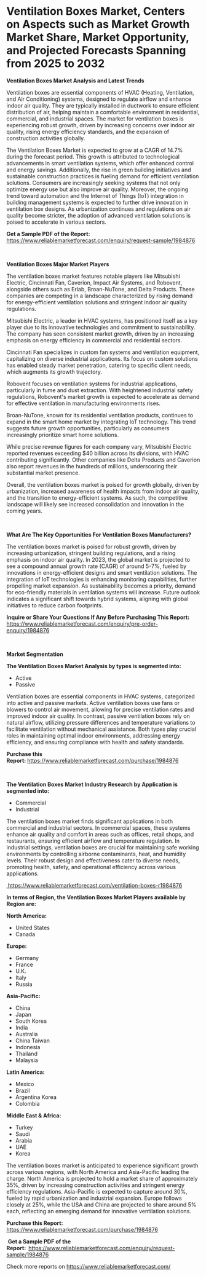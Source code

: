 <p><h1>Ventilation Boxes Market, Centers on Aspects such as Market Growth Market Share, Market Opportunity, and Projected Forecasts Spanning from 2025 to 2032</h1></p><p><strong>Ventilation Boxes Market Analysis and Latest Trends</strong></p>
<p><p>Ventilation boxes are essential components of HVAC (Heating, Ventilation, and Air Conditioning) systems, designed to regulate airflow and enhance indoor air quality. They are typically installed in ductwork to ensure efficient distribution of air, helping maintain a comfortable environment in residential, commercial, and industrial spaces. The market for ventilation boxes is experiencing robust growth, driven by increasing concerns over indoor air quality, rising energy efficiency standards, and the expansion of construction activities globally.</p><p>The Ventilation Boxes Market is expected to grow at a CAGR of 14.7% during the forecast period. This growth is attributed to technological advancements in smart ventilation systems, which offer enhanced control and energy savings. Additionally, the rise in green building initiatives and sustainable construction practices is fueling demand for efficient ventilation solutions. Consumers are increasingly seeking systems that not only optimize energy use but also improve air quality. Moreover, the ongoing trend toward automation and the Internet of Things (IoT) integration in building management systems is expected to further drive innovation in ventilation box designs. As urbanization continues and regulations on air quality become stricter, the adoption of advanced ventilation solutions is poised to accelerate in various sectors.</p></p>
<p><strong>Get a Sample PDF of the Report:&nbsp;</strong> <a href="https://www.reliablemarketforecast.com/enquiry/request-sample/1984876?utm_campaign=2750&utm_medium=2&utm_source=Github&utm_content=ia&utm_term=10042025&utm_id=ventilation-boxes">https://www.reliablemarketforecast.com/enquiry/request-sample/1984876</a></p>
<p>&nbsp;</p>
<p><strong>Ventilation Boxes Major Market Players</strong></p>
<p><p>The ventilation boxes market features notable players like Mitsubishi Electric, Cincinnati Fan, Caverion, Impact Air Systems, and Robovent, alongside others such as Erlab, Broan-NuTone, and Delta Products. These companies are competing in a landscape characterized by rising demand for energy-efficient ventilation solutions and stringent indoor air quality regulations.</p><p>Mitsubishi Electric, a leader in HVAC systems, has positioned itself as a key player due to its innovative technologies and commitment to sustainability. The company has seen consistent market growth, driven by an increasing emphasis on energy efficiency in commercial and residential sectors.</p><p>Cincinnati Fan specializes in custom fan systems and ventilation equipment, capitalizing on diverse industrial applications. Its focus on custom solutions has enabled steady market penetration, catering to specific client needs, which augments its growth trajectory.</p><p>Robovent focuses on ventilation systems for industrial applications, particularly in fume and dust extraction. With heightened industrial safety regulations, Robovent's market growth is expected to accelerate as demand for effective ventilation in manufacturing environments rises.</p><p>Broan-NuTone, known for its residential ventilation products, continues to expand in the smart home market by integrating IoT technology. This trend suggests future growth opportunities, particularly as consumers increasingly prioritize smart home solutions.</p><p>While precise revenue figures for each company vary, Mitsubishi Electric reported revenues exceeding $40 billion across its divisions, with HVAC contributing significantly. Other companies like Delta Products and Caverion also report revenues in the hundreds of millions, underscoring their substantial market presence.</p><p>Overall, the ventilation boxes market is poised for growth globally, driven by urbanization, increased awareness of health impacts from indoor air quality, and the transition to energy-efficient systems. As such, the competitive landscape will likely see increased consolidation and innovation in the coming years.</p></p>
<p>&nbsp;</p>
<p><strong>What Are The Key Opportunities For Ventilation Boxes Manufacturers?</strong></p>
<p><p>The ventilation boxes market is poised for robust growth, driven by increasing urbanization, stringent building regulations, and a rising emphasis on indoor air quality. In 2023, the global market is projected to see a compound annual growth rate (CAGR) of around 5-7%, fueled by innovations in energy-efficient designs and smart ventilation solutions. The integration of IoT technologies is enhancing monitoring capabilities, further propelling market expansion. As sustainability becomes a priority, demand for eco-friendly materials in ventilation systems will increase. Future outlook indicates a significant shift towards hybrid systems, aligning with global initiatives to reduce carbon footprints.</p></p>
<p><strong>Inquire or Share Your Questions If Any Before Purchasing This Report:</strong> <a href="https://www.reliablemarketforecast.com/enquiry/pre-order-enquiry/1984876?utm_campaign=2750&utm_medium=2&utm_source=Github&utm_content=ia&utm_term=10042025&utm_id=ventilation-boxes">https://www.reliablemarketforecast.com/enquiry/pre-order-enquiry/1984876</a></p>
<p>&nbsp;</p>
<p><strong>Market Segmentation</strong></p>
<p><strong>The Ventilation Boxes Market Analysis by types is segmented into:</strong></p>
<p><ul><li>Active</li><li>Passive</li></ul></p>
<p><p>Ventilation boxes are essential components in HVAC systems, categorized into active and passive markets. Active ventilation boxes use fans or blowers to control air movement, allowing for precise ventilation rates and improved indoor air quality. In contrast, passive ventilation boxes rely on natural airflow, utilizing pressure differences and temperature variations to facilitate ventilation without mechanical assistance. Both types play crucial roles in maintaining optimal indoor environments, addressing energy efficiency, and ensuring compliance with health and safety standards.</p></p>
<p><strong>Purchase this Report:&nbsp;</strong><a href="https://www.reliablemarketforecast.com/purchase/1984876?utm_campaign=2750&utm_medium=2&utm_source=Github&utm_content=ia&utm_term=10042025&utm_id=ventilation-boxes">https://www.reliablemarketforecast.com/purchase/1984876</a></p>
<p>&nbsp;</p>
<p><strong>The Ventilation Boxes Market Industry Research by Application is segmented into:</strong></p>
<p><ul><li>Commercial</li><li>Industrial</li></ul></p>
<p><p>The ventilation boxes market finds significant applications in both commercial and industrial sectors. In commercial spaces, these systems enhance air quality and comfort in areas such as offices, retail shops, and restaurants, ensuring efficient airflow and temperature regulation. In industrial settings, ventilation boxes are crucial for maintaining safe working environments by controlling airborne contaminants, heat, and humidity levels. Their robust design and effectiveness cater to diverse needs, promoting health, safety, and operational efficiency across various applications.</p></p>
<p><a href="https://www.reliablemarketforecast.com/ventilation-boxes-r1984876?utm_campaign=2750&utm_medium=2&utm_source=Github&utm_content=ia&utm_term=10042025&utm_id=ventilation-boxes">&nbsp;https://www.reliablemarketforecast.com/ventilation-boxes-r1984876</a></p>
<p><strong>In terms of Region, the Ventilation Boxes Market Players available by Region are:</strong></p>
<p>
    <p> <strong> North America: </strong>
        <ul>
            <li>United States</li>
            <li>Canada</li>
        </ul>
        </p> 
    <p> <strong> Europe: </strong>
        <ul>
            <li>Germany</li>
            <li>France</li>
            <li>U.K.</li>
            <li>Italy</li>
            <li>Russia</li>
        </ul>
        </p> 
    <p> <strong> Asia-Pacific: </strong>
        <ul>
            <li>China</li>
            <li>Japan</li>
            <li>South Korea</li>
            <li>India</li>
            <li>Australia</li>
            <li>China Taiwan</li>
            <li>Indonesia</li>
            <li>Thailand</li>
            <li>Malaysia</li>
        </ul>
        </p> 
    <p> <strong> Latin America: </strong>
        <ul>
            <li>Mexico</li>
            <li>Brazil</li>
            <li>Argentina Korea</li>
            <li>Colombia</li>
        </ul>
        </p> 
    <p> <strong> Middle East & Africa: </strong>
        <ul>
            <li>Turkey</li>
            <li>Saudi</li>
            <li>Arabia</li>
            <li>UAE</li>
            <li>Korea</li>
        </ul>
    </p>
    </p>
<p><p>The ventilation boxes market is anticipated to experience significant growth across various regions, with North America and Asia-Pacific leading the charge. North America is projected to hold a market share of approximately 35%, driven by increasing construction activities and stringent energy efficiency regulations. Asia-Pacific is expected to capture around 30%, fueled by rapid urbanization and industrial expansion. Europe follows closely at 25%, while the USA and China are projected to share around 5% each, reflecting an emerging demand for innovative ventilation solutions.</p></p>
<p><strong>Purchase this Report: </strong><a href="https://www.reliablemarketforecast.com/purchase/1984876?utm_campaign=2750&utm_medium=2&utm_source=Github&utm_content=ia&utm_term=10042025&utm_id=ventilation-boxes">https://www.reliablemarketforecast.com/purchase/1984876</a></p>
<p>&nbsp;<strong>Get a Sample PDF of the Report:&nbsp;&nbsp;</strong><a href="https://www.reliablemarketforecast.com/enquiry/request-sample/1984876?utm_campaign=2750&utm_medium=2&utm_source=Github&utm_content=ia&utm_term=10042025&utm_id=ventilation-boxes">https://www.reliablemarketforecast.com/enquiry/request-sample/1984876</a></p>
<p><strong></strong></p>
<p>Check more reports on <a href="https://www.reliablemarketforecast.com/?utm_campaign=2750&utm_medium=2&utm_source=Github&utm_content=ia&utm_term=10042025&utm_id=ventilation-boxes">https://www.reliablemarketforecast.com/</a></p>